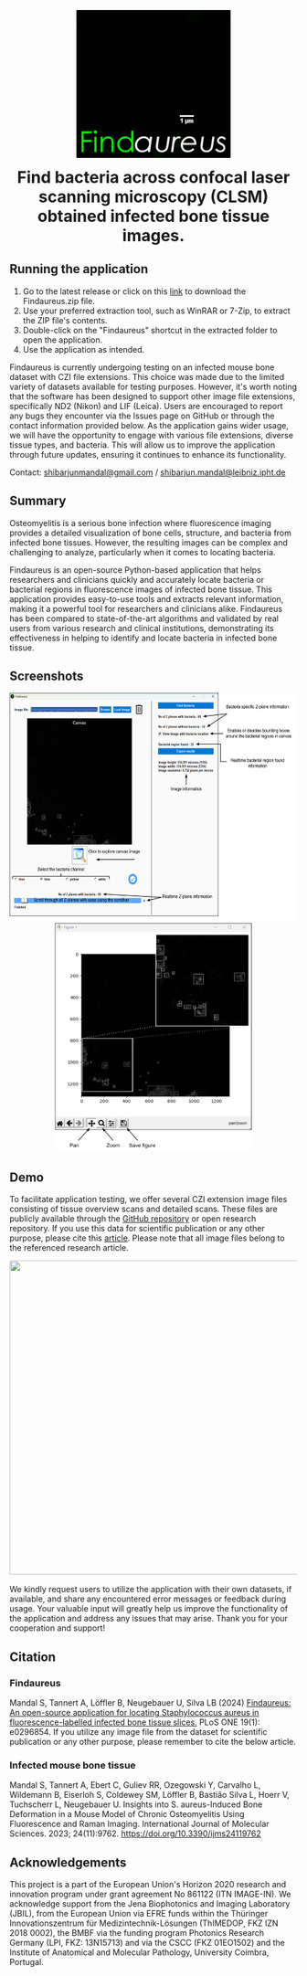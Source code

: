 <p align="center">
<img src = "https://github.com/shibarjun/Findaureus/blob/main/Images/Findaureus_icon_readme.gif" />
</p>

<h1 align="center" style="margin-top: 0px;">Find bacteria across confocal laser scanning microscopy (CLSM) obtained infected bone tissue images.</h1>


## Running the application

1. Go to the latest release or click on this [link](https://github.com/shibarjun/Findaureus/releases/download/v1.0.0/Findaureus.zip) to download the Findaureus.zip file.
2. Use your preferred extraction tool, such as WinRAR or 7-Zip, to extract the ZIP file's contents.
3. Double-click on the "Findaureus" shortcut in the extracted folder to open the application.
4. Use the application as intended.

Findaureus is currently undergoing testing on an infected mouse bone dataset with CZI file extensions. This choice was made due to the limited variety of datasets available for testing purposes. However, it's worth noting that the software has been designed to support other image file extensions, specifically ND2 (Nikon) and LIF (Leica). Users are encouraged to report any bugs they encounter via the Issues page on GitHub or through the contact information provided below. As the application gains wider usage, we will have the opportunity to engage with various file extensions, diverse tissue types, and bacteria. This will allow us to improve the application through future updates, ensuring it continues to enhance its functionality.

Contact: shibarjunmandal@gmail.com / shibarjun.mandal@leibniz.ipht.de

## Summary

Osteomyelitis is a serious bone infection where fluorescence imaging provides a detailed visualization of bone cells, structure, and bacteria from infected bone tissues. However, the resulting images can be complex and challenging to analyze, particularly when it comes to locating bacteria. 

Findaureus is an open-source Python-based application that helps researchers and clinicians quickly and accurately locate bacteria or bacterial regions in fluorescence images of infected bone tissue. This application provides easy-to-use tools and extracts relevant information, making it a powerful tool for researchers and clinicians alike. Findaureus has been compared to state-of-the-art algorithms and validated by real users from various research and clinical institutions, demonstrating its effectiveness in helping to identify and locate bacteria in infected bone tissue. 

## Screenshots

<p align="center">
<img src = "https://github.com/shibarjun/Findaureus/blob/main/Images/Screenshot_1.png" width="550" height="400" /><img src = "https://github.com/shibarjun/Findaureus/blob/main/Images/Screenshot_2.png" width="350" height="400" />   
</p>

## Demo

To facilitate application testing, we offer several CZI extension image files consisting of tissue overview scans and detailed scans. These files are publicly available through the [GitHub repository](https://github.com/shibarjun/Findaureus/releases/download/v1.0.0/Dataset.zip) or open research repository. If you use this data for scientific publication or any other purpose, please cite this [article](https://www.mdpi.com/1422-0067/24/11/9762). Please note that all image files belong to the referenced research article.

<p align="center">
<img src = "https://github.com/shibarjun/FindAureus/blob/main/Images/Findaureus_Demo.gif" width="600" height="550" />   
</p>

We kindly request users to utilize the application with their own datasets, if available, and share any encountered error messages or feedback during usage. Your valuable input will greatly help us improve the functionality of the application and address any issues that may arise. Thank you for your cooperation and support!

## Citation
### Findaureus
 Mandal S, Tannert A, Löffler B, Neugebauer U, Silva LB (2024) [Findaureus: An open-source application for locating Staphylococcus aureus in fluorescence-labelled infected bone tissue slices.](https://journals.plos.org/plosone/article?id=10.1371/journal.pone.0296854) PLoS ONE 19(1): e0296854.
If you utilize any image file from the dataset for scientific publication or any other purpose, please remember to cite the below article.
### Infected mouse bone tissue
Mandal S, Tannert A, Ebert C, Guliev RR, Ozegowski Y, Carvalho L, Wildemann B, Eiserloh S, Coldewey SM, Löffler B, Bastião Silva L, Hoerr V, Tuchscherr L, Neugebauer U. Insights into S. aureus-Induced Bone Deformation in a Mouse Model of Chronic Osteomyelitis Using Fluorescence and Raman Imaging. International Journal of Molecular Sciences. 2023; 24(11):9762. https://doi.org/10.3390/ijms24119762

## Acknowledgements

This project is a part of the European Union's Horizon 2020 research and innovation program under grant agreement No 861122 (ITN IMAGE-IN). We acknowledge support from the Jena Biophotonics and Imaging Laboratory (JBIL), from the European Union via EFRE funds within the Thüringer Innovationszentrum für Medizintechnik-Lösungen (ThIMEDOP, FKZ IZN 2018 0002), the BMBF via the funding program Photonics Research Germany (LPI, FKZ: 13N15713) and via the CSCC (FKZ 01EO1502) and the Institute of Anatomical and Molecular Pathology, University Coimbra, Portugal.
